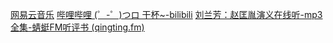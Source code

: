 [网易云音乐](https://music.163.com/#/user/home?id=536635059)
[哔哩哔哩 (゜-゜)つロ 干杯~-bilibili](https://www.bilibili.com/)
[刘兰芳：赵匡胤演义在线听-mp3全集-蜻蜓FM听评书 (qingting.fm)](https://www.qingting.fm/channels/5142967)